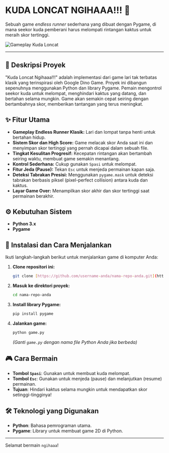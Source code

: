 # KUDA LONCAT NGIHAAA!!! 🐴

Sebuah game *endless runner* sederhana yang dibuat dengan Pygame, di mana seekor kuda pemberani harus melompati rintangan kaktus untuk meraih skor tertinggi.

![Gameplay Kuda Loncat]([httpsis-is-a-placeholder-replace-with-your-gameplay.gif](https://github.com/Michael-dvs/Horse-Jumpp-game/blob/main/ezgif.com-optimize.gif))

---

## 📜 Deskripsi Proyek

"Kuda Loncat Ngihaaa!!!" adalah implementasi dari game lari tak terbatas klasik yang terinspirasi oleh Google Dino Game. Proyek ini dibangun sepenuhnya menggunakan Python dan library Pygame. Pemain mengontrol seekor kuda untuk melompat, menghindari kaktus yang datang, dan bertahan selama mungkin. Game akan semakin cepat seiring dengan bertambahnya skor, memberikan tantangan yang terus meningkat.

## ✨ Fitur Utama

- **Gameplay Endless Runner Klasik:** Lari dan lompat tanpa henti untuk bertahan hidup.
- **Sistem Skor dan High Score:** Game melacak skor Anda saat ini dan menyimpan skor tertinggi yang pernah dicapai dalam sebuah file.
- **Tingkat Kesulitan Progresif:** Kecepatan rintangan akan bertambah seiring waktu, membuat game semakin menantang.
- **Kontrol Sederhana:** Cukup gunakan `Spasi` untuk melompat.
- **Fitur Jeda (Pause):** Tekan `Esc` untuk menjeda permainan kapan saja.
- **Deteksi Tabrakan Presisi:** Menggunakan `pygame.mask` untuk deteksi tabrakan berbasis piksel (pixel-perfect collision) antara kuda dan kaktus.
- **Layar Game Over:** Menampilkan skor akhir dan skor tertinggi saat permainan berakhir.

## ⚙️ Kebutuhan Sistem

- **Python 3.x**
- **Pygame**

## 🚀 Instalasi dan Cara Menjalankan

Ikuti langkah-langkah berikut untuk menjalankan game di komputer Anda:

1.  **Clone repositori ini:**
    ```bash
    git clone [https://github.com/username-anda/nama-repo-anda.git](https://github.com/username-anda/nama-repo-anda.git)
    ```

2.  **Masuk ke direktori proyek:**
    ```bash
    cd nama-repo-anda
    ```

3.  **Install library Pygame:**
    ```bash
    pip install pygame
    ```

4.  **Jalankan game:**
    ```bash
    python game.py 
    ```
    *(Ganti `game.py` dengan nama file Python Anda jika berbeda)*

## 🎮 Cara Bermain

-   **Tombol `Spasi`**: Gunakan untuk membuat kuda melompat.
-   **Tombol `Esc`**: Gunakan untuk menjeda (pause) dan melanjutkan (resume) permainan.
-   **Tujuan**: Hindari kaktus selama mungkin untuk mendapatkan skor setinggi-tingginya!

## 🛠️ Teknologi yang Digunakan

-   **Python**: Bahasa pemrograman utama.
-   **Pygame**: Library untuk membuat game 2D di Python.

---

Selamat bermain `ngihaaa`!
